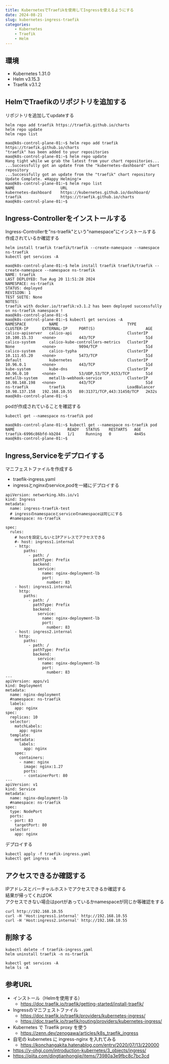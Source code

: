 ```yaml
---
title: KubernetesでTraefikを使用してIngressを使えるようにする
date: 2024-08-21
slug: kubernetes-ingress-traefik
categories:
    - Kubernetes
    - Traefik
    - Helm
---
```


## 環境
- Kubernetes 1.31.0
- Helm v3.15.3
- Traefik v3.1.2

## HelmでTraefikのリポジトリを追加する
リポジトリを追加してupdateする
```
helm repo add traefik https://traefik.github.io/charts
helm repo update
helm repo list
```
```
mao@k8s-control-plane-01:~$ helm repo add traefik https://traefik.github.io/charts
"traefik" has been added to your repositories
mao@k8s-control-plane-01:~$ helm repo update
Hang tight while we grab the latest from your chart repositories...
...Successfully got an update from the "kubernetes-dashboard" chart repository
...Successfully got an update from the "traefik" chart repository
Update Complete. ⎈Happy Helming!⎈
mao@k8s-control-plane-01:~$ helm repo list
NAME                    URL                                    
kubernetes-dashboard    https://kubernetes.github.io/dashboard/
traefik                 https://traefik.github.io/charts       
mao@k8s-control-plane-01:~$
```

## Ingress-Controllerをインストールする
Ingress-Controllerを"ns-traefik"という"namespace"にインストールする\
作成されているか確認する
```
helm install traefik traefik/traefik --create-namespace --namespace ns-traefik
kubectl get services -A
```
```
mao@k8s-control-plane-01:~$ helm install traefik traefik/traefik --create-namespace --namespace ns-traefik
NAME: traefik
LAST DEPLOYED: Tue Aug 20 11:51:28 2024
NAMESPACE: ns-traefik
STATUS: deployed
REVISION: 1
TEST SUITE: None
NOTES:
traefik with docker.io/traefik:v3.1.2 has been deployed successfully on ns-traefik namespace !
mao@k8s-control-plane-01:~$ 
mao@k8s-control-plane-01:~$ kubectl get services -A
NAMESPACE          NAME                              TYPE           CLUSTER-IP      EXTERNAL-IP     PORT(S)                      AGE
calico-apiserver   calico-api                        ClusterIP      10.100.15.33    <none>          443/TCP                      51d
calico-system      calico-kube-controllers-metrics   ClusterIP      None            <none>          9094/TCP                     51d
calico-system      calico-typha                      ClusterIP      10.111.65.20    <none>          5473/TCP                     51d
default            kubernetes                        ClusterIP      10.96.0.1       <none>          443/TCP                      51d
kube-system        kube-dns                          ClusterIP      10.96.0.10      <none>          53/UDP,53/TCP,9153/TCP       51d
metallb-system     metallb-webhook-service           ClusterIP      10.98.148.198   <none>          443/TCP                      51d
ns-traefik         traefik                           LoadBalancer   10.98.137.158   192.168.10.55   80:31371/TCP,443:31450/TCP   2m32s
mao@k8s-control-plane-01:~$ 
```

podが作成されていることを確認する
```
kubectl get --namespace ns-traefik pod
```
```
mao@k8s-control-plane-01:~$ kubectl get --namespace ns-traefik pod
NAME                       READY   STATUS    RESTARTS   AGE
traefik-6996c86bfd-kb284   1/1     Running   0          4m45s
mao@k8s-control-plane-01:~$ 
```

## Ingress,Serviceをデプロイする
マニフェストファイルを作成する
- traefik-ingress.yaml
- ingressとnginxのservice,podを一緒にデプロイする
```
apiVersion: networking.k8s.io/v1
kind: Ingress
metadata:
  name: ingress-traefik-test
  # ingressのnamespaceとserviceのnamespaceは同じにする
  #namespace: ns-traefik

spec:
  rules:
    # hostを設定しないとIPアドレスでアクセスできる
    #- host: ingress1.internal
    - http:
        paths:
          - path: /
            pathType: Prefix
            backend:
              service:
                name: nginx-deployment-lb
                port:
                  number: 83
    - host: ingress1.internal
      http:
        paths:
          - path: /
            pathType: Prefix
            backend:
              service:
                name: nginx-deployment-lb
                port:
                  number: 83
    - host: ingress2.internal
      http:
        paths:
          - path: /
            pathType: Prefix
            backend:
              service:
                name: nginx-deployment-lb
                port:
                  number: 83
---
apiVersion: apps/v1
kind: Deployment
metadata:
  name: nginx-deployment
  #namespace: ns-traefik
  labels:
    app: nginx
spec:
  replicas: 10
  selector:
    matchLabels:
      app: nginx
  template:
    metadata:
      labels:
        app: nginx
    spec:
      containers:
      - name: nginx
        image: nginx:1.27
        ports:
        - containerPort: 80
---
apiVersion: v1
kind: Service
metadata:
  name: nginx-deployment-lb
  #namespace: ns-traefik
spec:
  type: NodePort
  ports:
  - port: 83
    targetPort: 80
  selector:
    app: nginx
```

デプロイする
```
kubectl apply -f traefik-ingress.yaml
kubectl get ingress -A
```

## アクセスできるか確認する
IPアドレスとバーチャルホストでアクセスできるか確認する\
結果が帰ってくればOK\
アクセスできない場合はportがあっているかnamespaceが同じか等確認をする
```
curl http://192.168.10.55
curl -H 'Host:ingress1.internal' http://192.168.10.55
curl -H 'Host:ingress2.internal' http://192.168.10.55
```

## 削除する
```
kubectl delete -f traefik-ingress.yaml
helm uninstall traefik -n ns-traefik
```
```
kubectl get services -A
helm ls -A
```

## 参考URL
- インストール（Helmを使用する）
    - https://doc.traefik.io/traefik/getting-started/install-traefik/
- Ingressのマニフェストファイル
    - https://doc.traefik.io/traefik/providers/kubernetes-ingress/
    - https://doc.traefik.io/traefik/routing/providers/kubernetes-ingress/
- Kubernetes で Traefik proxy を使う
    - https://zenn.dev/zenogawa/articles/k8s_traefik_ingress
- 自宅の kubernetes に ingress-nginx を入れてみる
    - https://konchangakita.hatenablog.com/entry/2020/07/13/220000
- https://y-ohgi.com/introduction-kubernetes/3_objects/ingress/
- https://qiita.com/dingtianhongjie/items/73980a3e9fbc8c7bc3cd
